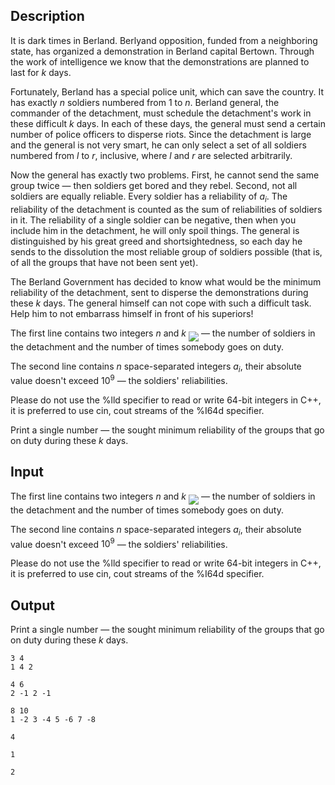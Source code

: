 ## Description

<div><p>It is dark times in Berland. Berlyand opposition, funded from a neighboring state, has organized a demonstration in Berland capital Bertown. Through the work of intelligence we know that the demonstrations are planned to last for <span class="tex-span"><i>k</i></span> days.</p><p>Fortunately, Berland has a special police unit, which can save the country. It has exactly <span class="tex-span"><i>n</i></span> soldiers numbered from <span class="tex-span">1</span> to <span class="tex-span"><i>n</i></span>. Berland general, the commander of the detachment, must schedule the detachment's work in these difficult <span class="tex-span"><i>k</i></span> days. In each of these days, the general must send a certain number of police officers to disperse riots. Since the detachment is large and the general is not very smart, he can only select a set of all soldiers numbered from <span class="tex-span"><i>l</i></span> to <span class="tex-span"><i>r</i></span>, inclusive, where <span class="tex-span"><i>l</i></span> and <span class="tex-span"><i>r</i></span> are selected arbitrarily.</p><p>Now the general has exactly two problems. First, he cannot send the same group twice — then soldiers get bored and they rebel. Second, not all soldiers are equally reliable. Every soldier has a reliability of <span class="tex-span"><i>a</i><sub class="lower-index"><i>i</i></sub></span>. The reliability of the detachment is counted as the sum of reliabilities of soldiers in it. The reliability of a single soldier can be negative, then when you include him in the detachment, he will only spoil things. The general is distinguished by his great greed and shortsightedness, so each day he sends to the dissolution the most reliable group of soldiers possible (that is, of all the groups that have not been sent yet).</p><p>The Berland Government has decided to know what would be the minimum reliability of the detachment, sent to disperse the demonstrations during these <span class="tex-span"><i>k</i></span> days. The general himself can not cope with such a difficult task. Help him to not embarrass himself in front of his superiors!</p></div><div class="input-specification"><p>The first line contains two integers <span class="tex-span"><i>n</i></span> and <span class="tex-span"><i>k</i></span> <img align="middle" class="tex-formula" src="file://4B8onoOT.png" style="max-width: 100.0%;max-height: 100.0%;"> — the number of soldiers in the detachment and the number of times somebody goes on duty.</p><p>The second line contains <span class="tex-span"><i>n</i></span> space-separated integers <span class="tex-span"><i>a</i><sub class="lower-index"><i>i</i></sub></span>, their absolute value doesn't exceed <span class="tex-span">10<sup class="upper-index">9</sup></span> — the soldiers' reliabilities.</p><p>Please do not use the <span class="tex-font-style-tt">%lld</span> specifier to read or write 64-bit integers in С++, it is preferred to use <span class="tex-font-style-tt">cin</span>, <span class="tex-font-style-tt">cout</span> streams of the <span class="tex-font-style-tt">%I64d</span> specifier.</p></div><div class="output-specification"><p>Print a single number — the sought minimum reliability of the groups that go on duty during these <span class="tex-span"><i>k</i></span> days.</p></div>

## Input

<p>The first line contains two integers <span class="tex-span"><i>n</i></span> and <span class="tex-span"><i>k</i></span> <img align="middle" class="tex-formula" src="file://4B8onoOT.png" style="max-width: 100.0%;max-height: 100.0%;"> — the number of soldiers in the detachment and the number of times somebody goes on duty.</p><p>The second line contains <span class="tex-span"><i>n</i></span> space-separated integers <span class="tex-span"><i>a</i><sub class="lower-index"><i>i</i></sub></span>, their absolute value doesn't exceed <span class="tex-span">10<sup class="upper-index">9</sup></span> — the soldiers' reliabilities.</p><p>Please do not use the <span class="tex-font-style-tt">%lld</span> specifier to read or write 64-bit integers in С++, it is preferred to use <span class="tex-font-style-tt">cin</span>, <span class="tex-font-style-tt">cout</span> streams of the <span class="tex-font-style-tt">%I64d</span> specifier.</p>

## Output

<p>Print a single number — the sought minimum reliability of the groups that go on duty during these <span class="tex-span"><i>k</i></span> days.</p>





```input1
3 4
1 4 2

```




```input2
4 6
2 -1 2 -1

```




```input3
8 10
1 -2 3 -4 5 -6 7 -8

```




```output1
4

```




```output2
1

```




```output3
2

```


